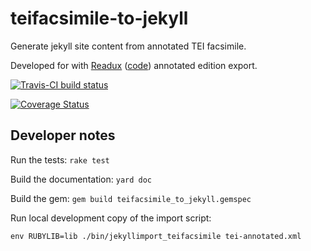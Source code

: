 # teifacsimile-to-jekyll
Generate jekyll site content from annotated TEI facsimile.

Developed for with [Readux](http://readux.library.emory.edu) ([code](http://github.com/emory-libraries/readux))
annotated edition export.

[![Travis-CI build status](https://travis-ci.org/emory-libraries-ecds/teifacsimile-to-jekyll.svg "Travis-CI build")](https://travis-ci.org/emory-libraries-ecds/teifacsimile-to-jekyll)

[![Coverage Status](https://coveralls.io/repos/github/emory-libraries-ecds/teifacsimile-to-jekyll/badge.svg?branch=develop)](https://coveralls.io/github/emory-libraries-ecds/teifacsimile-to-jekyll?branch=develop)

## Developer notes

Run the tests:
`rake test`

Build the documentation:
`yard doc`

Build the gem:
`gem build teifacsimile_to_jekyll.gemspec`

Run local development copy of the import script:

`env RUBYLIB=lib ./bin/jekyllimport_teifacsimile tei-annotated.xml`
